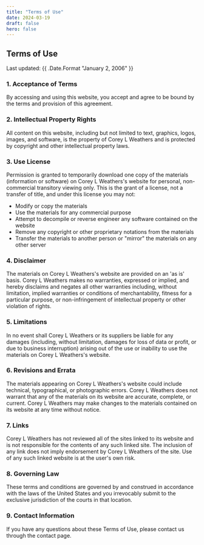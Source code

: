 ```yaml
---
title: "Terms of Use"
date: 2024-03-19
draft: false
hero: false
---
```


## Terms of Use

Last updated: {{ .Date.Format "January 2, 2006" }}

### 1. Acceptance of Terms

By accessing and using this website, you accept and agree to be bound by the terms and provision of this agreement.

### 2. Intellectual Property Rights

All content on this website, including but not limited to text, graphics, logos, images, and software, is the property of Corey L Weathers and is protected by copyright and other intellectual property laws.

### 3. Use License

Permission is granted to temporarily download one copy of the materials (information or software) on Corey L Weathers's website for personal, non-commercial transitory viewing only. This is the grant of a license, not a transfer of title, and under this license you may not:

- Modify or copy the materials
- Use the materials for any commercial purpose
- Attempt to decompile or reverse engineer any software contained on the website
- Remove any copyright or other proprietary notations from the materials
- Transfer the materials to another person or "mirror" the materials on any other server

### 4. Disclaimer

The materials on Corey L Weathers's website are provided on an 'as is' basis. Corey L Weathers makes no warranties, expressed or implied, and hereby disclaims and negates all other warranties including, without limitation, implied warranties or conditions of merchantability, fitness for a particular purpose, or non-infringement of intellectual property or other violation of rights.

### 5. Limitations

In no event shall Corey L Weathers or its suppliers be liable for any damages (including, without limitation, damages for loss of data or profit, or due to business interruption) arising out of the use or inability to use the materials on Corey L Weathers's website.

### 6. Revisions and Errata

The materials appearing on Corey L Weathers's website could include technical, typographical, or photographic errors. Corey L Weathers does not warrant that any of the materials on its website are accurate, complete, or current. Corey L Weathers may make changes to the materials contained on its website at any time without notice.

### 7. Links

Corey L Weathers has not reviewed all of the sites linked to its website and is not responsible for the contents of any such linked site. The inclusion of any link does not imply endorsement by Corey L Weathers of the site. Use of any such linked website is at the user's own risk.

### 8. Governing Law

These terms and conditions are governed by and construed in accordance with the laws of the United States and you irrevocably submit to the exclusive jurisdiction of the courts in that location.

### 9. Contact Information

If you have any questions about these Terms of Use, please contact us through the contact page. 